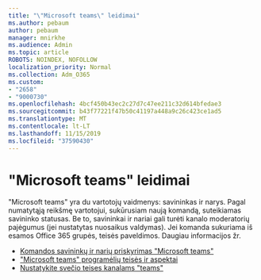```yaml
---
title: "\"Microsoft teams\" leidimai"
ms.author: pebaum
author: pebaum
manager: mnirkhe
ms.audience: Admin
ms.topic: article
ROBOTS: NOINDEX, NOFOLLOW
localization_priority: Normal
ms.collection: Adm_O365
ms.custom:
- "2658"
- "9000730"
ms.openlocfilehash: 4bcf450b43ec2c27d7c47ee211c32d614bfedae3
ms.sourcegitcommit: b43f77221f47b50c41197a448a9c26c423ce1ad5
ms.translationtype: MT
ms.contentlocale: lt-LT
ms.lasthandoff: 11/15/2019
ms.locfileid: "37590430"
---
```

# <a name="microsoft-teams-permissions"></a>"Microsoft teams" leidimai

"Microsoft teams" yra du vartotojų vaidmenys: savininkas ir narys. Pagal numatytąją reikšmę vartotojui, sukūrusiam naują komandą, suteikiamas savininko statusas. Be to, savininkai ir nariai gali turėti kanalo moderatorių pajėgumus (jei nustatytas nuosaikus valdymas). Jei komanda sukuriama iš esamos Office 365 grupės, teisės paveldimos. Daugiau informacijos žr.

- [Komandos savininkų ir narių priskyrimas "Microsoft teams"](https://docs.microsoft.com/microsoftteams/assign-roles-permissions)
- ["Microsoft teams" programėlių teisės ir aspektai](https://docs.microsoft.com/microsoftteams/app-permissions)
- [Nustatykite svečio teises kanalams "teams"](https://support.office.com/article/4756c468-2746-4bfd-a582-736d55fcc169)
